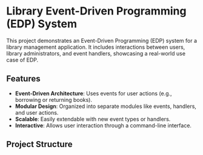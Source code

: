 # Library Event-Driven Programming (EDP) System

This project demonstrates an Event-Driven Programming (EDP) system for a library management application. It includes interactions between users, library administrators, and event handlers, showcasing a real-world use case of EDP.

## Features
- **Event-Driven Architecture**: Uses events for user actions (e.g., borrowing or returning books).
- **Modular Design**: Organized into separate modules like events, handlers, and user actions.
- **Scalable**: Easily extendable with new event types or handlers.
- **Interactive**: Allows user interaction through a command-line interface.

## Project Structure

